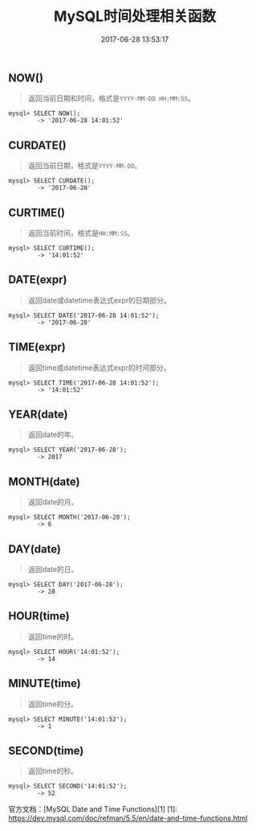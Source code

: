 ﻿---
title: MySQL时间处理相关函数
date: 2017-06-28 13:53:17
tags: [MySQL,SQL]
permalink: mysql-date-and-time-functions
---
## NOW() ##
> 返回当前日期和时间，格式是`YYYY-MM-DD HH:MM:SS`。

```MySQL
mysql> SELECT NOW();
        -> '2017-06-28 14:01:52'
```
<!-- more -->
## CURDATE() ##
>返回当前日期，格式是`YYYY-MM-DD`。

```MySQL
mysql> SELECT CURDATE();
        -> '2017-06-28'
```
## CURTIME() ##
> 返回当前时间，格式是`HH:MM:SS`。

```MySQL
mysql> SELECT CURTIME();
        -> '14:01:52'
```
## DATE(expr) ##
> 返回date或datetime表达式expr的日期部分。

```MySQL
mysql> SELECT DATE('2017-06-28 14:01:52');
        -> '2017-06-28'
```
## TIME(expr) ##
> 返回time或datetime表达式expr的时间部分。

```MySQL
mysql> SELECT TIME('2017-06-28 14:01:52');
        -> '14:01:52'
```
## YEAR(date) ##
> 返回date的年。

```MySQL
mysql> SELECT YEAR('2017-06-28');
        -> 2017
```
## MONTH(date) ##
> 返回date的月。

```MySQL
mysql> SELECT MONTH('2017-06-28');
        -> 6
```
## DAY(date) ##
> 返回date的日。

```MySQL
mysql> SELECT DAY('2017-06-28');
        -> 28
```
## HOUR(time) ##
> 返回time的时。

```MySQL
mysql> SELECT HOUR('14:01:52');
        -> 14
```
## MINUTE(time) ##
> 返回time的分。

```MySQL
mysql> SELECT MINUTE('14:01:52');
        -> 1
```
## SECOND(time) ##
> 返回time的秒。

```MySQL
mysql> SELECT SECOND('14:01:52');
        -> 52
```
官方文档：[MySQL Date and Time Functions][1]
  [1]: https://dev.mysql.com/doc/refman/5.5/en/date-and-time-functions.html